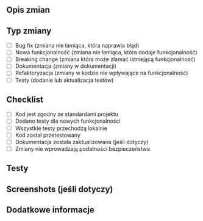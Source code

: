 ## Opis zmian

<!-- Opisz krótko wprowadzone zmiany -->

## Typ zmiany

- [ ] Bug fix (zmiana nie łamiąca, która naprawia błąd)
- [ ] Nowa funkcjonalność (zmiana nie łamiąca, która dodaje funkcjonalność)
- [ ] Breaking change (zmiana która może złamać istniejącą funkcjonalność)
- [ ] Dokumentacja (zmiany w dokumentacji)
- [ ] Refaktoryzacja (zmiany w kodzie nie wpływające na funkcjonalność)
- [ ] Testy (dodanie lub aktualizacja testów)

## Checklist

- [ ] Kod jest zgodny ze standardami projektu
- [ ] Dodano testy dla nowych funkcjonalności
- [ ] Wszystkie testy przechodzą lokalnie
- [ ] Kod został przetestowany
- [ ] Dokumentacja została zaktualizowana (jeśli dotyczy)
- [ ] Zmiany nie wprowadzają podatności bezpieczeństwa

## Testy

<!-- Opisz jak przetestowano zmiany -->

## Screenshots (jeśli dotyczy)

<!-- Dodaj screenshoty jeśli zmiany dotyczą UI -->

## Dodatkowe informacje

<!-- Wszelkie dodatkowe informacje, które mogą być przydatne dla reviewer'ów -->